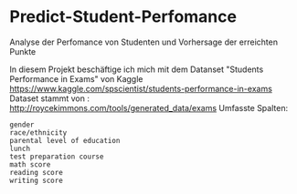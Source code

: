 # Predict-Student-Perfomance

Analyse der Perfomance von Studenten und Vorhersage der erreichten Punkte

In diesem Projekt beschäftige ich mich mit dem Datanset "Students Performance in Exams" von Kaggle https://www.kaggle.com/spscientist/students-performance-in-exams Dataset stammt von : http://roycekimmons.com/tools/generated_data/exams Umfasste Spalten:

    gender
    race/ethnicity
    parental level of education
    lunch
    test preparation course
    math score
    reading score
    writing score

